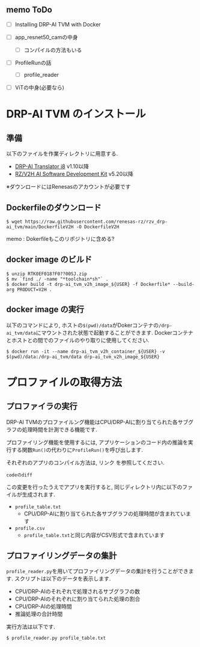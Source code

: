 ## memo ToDo
- [ ] Installing DRP-AI TVM with Docker
- [ ] app_resnet50_camの中身
  - [ ] コンパイルの方法もいる
- [ ] ProfileRunの話
  - [ ] profile_reader
- [ ] ViTの中身(必要なら)



# DRP-AI TVM のインストール

## 準備

以下のファイルを作業ディレクトリに用意する.

- [DRP-AI Translator i8](https://www.renesas.com/software-tool/drp-ai-translator-i8) v1.10以降
- [RZ/V2H AI Software Development Kit](https://www.renesas.com/software-tool/rzv2h-ai-software-development-kit) v5.20以降

※ダウンロードにはRenesasのアカウントが必要です

## Dockerfileのダウンロード
```
$ wget https://raw.githubusercontent.com/renesas-rz/rzv_drp-ai_tvm/main/DockerfileV2H -O DockerfileV2H
```
memo : Dokerfileもこのリポジトリに含める?

## docker image のビルド
```
$ unzip RTK0EF018?F0??00SJ.zip
$ mv `find ./ -name "*toolchain*sh"` .
$ docker build -t drp-ai_tvm_v2h_image_${USER} -f Dockerfile* --build-arg PRODUCT=V2H .
```

## docker image の実行
以下のコマンドにより, ホストの`$(pwd)/data`がDokerコンテナの`/drp-ai_tvm/data`にマウントされた状態で起動することができます.
Dockerコンテナとホストとの間でのファイルのやり取りに使用してください.
```
$ docker run -it --name drp-ai_tvm_v2h_container_${USER} -v $(pwd)/data:/drp-ai_tvm/data drp-ai_tvm_v2h_image_${USER}
```

# プロファイルの取得方法
## プロファイラの実行
DRP-AI TVMのプロファイルング機能はCPU/DRP-AIに割り当てられた各サブグラフの処理時間を計測できる機能です.

プロファイリング機能を使用するには, アプリケーションのコード内の推論を実行する関数`Run()`の代わりに`ProfileRun()`を呼び出します. 

それぞれのアプリのコンパイル方法は, リンク を参照してください.

```
codeのdiff
```

この変更を行ったうえでアプリを実行すると, 同じディレクトリ内に以下のファイルが生成されます.
- `profile_table.txt`
  - CPU/DRP-AIに割り当てられた各サブグラフの処理時間が含まれています
- `profile.csv`
  - `profile_table.txt`と同じ内容がCSV形式で含まれています


## プロファイリングデータの集計
`profile_reader.py`を用いてプロファイリングデータの集計を行うことができます.
スクリプトは以下のデータを表示します.
- CPU/DRP-AIのそれぞれで処理されるサブグラフの数
- CPU/DRP-AIのそれぞれに割り当てられた処理の割合
- CPU/DRP-AIの処理時間
- 推論処理の合計時間

実行方法は以下です.
```
$ profile_reader.py profile_table.txt
```